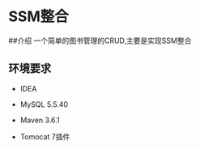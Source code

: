 # SSM整合

##介绍
一个简单的图书管理的CRUD,主要是实现SSM整合


## 环境要求
* IDEA

* MySQL 5.5.40

* Maven 3.6.1

* Tomocat 7插件

